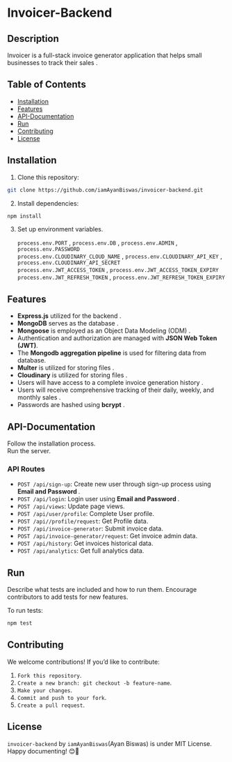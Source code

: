#  Invoicer-Backend


## Description
Invoicer is a full-stack invoice generator application that helps small businesses to track their sales .

## Table of Contents
- <a href="#Installation">Installation<a/>
- <a href="#Features">Features<a/>
- <a href="#API-Documentation">API-Documentation<a/>
- <a href="#Run">Run<a/>
- <a href="#Contributing">Contributing<a/>
- <a href="#License">License<a/>

## Installation
1. Clone this repository:
```bash
git clone https://github.com/iamAyanBiswas/invoicer-backend.git
```
2. Install dependencies:
```bash
npm install
```
3. Set up environment variables.

   `process.env.PORT` ,  `process.env.DB` , `process.env.ADMIN` , `process.env.PASSWORD` <br>
   `process.env.CLOUDINARY_CLOUD_NAME` , `process.env.CLOUDINARY_API_KEY` , `process.env.CLOUDINARY_API_SECRET` <br>
   `process.env.JWT_ACCESS_TOKEN` , `process.env.JWT_ACCESS_TOKEN_EXPIRY` <br>
   `process.env.JWT_REFRESH_TOKEN` , `process.env.JWT_REFRESH_TOKEN_EXPIRY`


## Features
-  <b>Express.js</b> utilized for the backend .
-  <b>MongoDB</b> serves as the database .
-  <b>Mongoose</b> is employed as an Object Data Modeling (ODM) .
-  Authentication and authorization are managed with <b>JSON Web Token (JWT)</b>.
-  The <b>Mongodb aggregation pipeline</b> is used for filtering data from database.
-  <b>Multer</b> is utilized for storing files .
-  <b>Cloudinary</b> is utilized for storing files .
-  Users will have access to a complete invoice generation history .
-  Users will receive comprehensive tracking of their daily, weekly, and monthly sales .
-  Passwords are hashed using <b>bcrypt</b> .


## API-Documentation
Follow the installation process. <br>
Run the server. 
### API Routes
- `POST /api/sign-up`: Create new user through sign-up process using <b>Email and Password </b>.
- `POST /api/login`: Login user using <b>Email and Password </b>.
- `POST /api/views`: Update page views.
- `POST /api/user/profile`: Complete User profile.
- `POST /api//profile/request`: Get Profile data.
- `POST /api/invoice-generator`: Submit invoice data.
- `POST /api/invoice-generator/request`: Get invoice admin data.
- `POST /api/history`: Get invoices historical data.
- `POST /api/analytics`: Get full analytics data.


## Run
Describe what tests are included and how to run them. Encourage contributors to add tests for new features.

To run tests:
```bash
npm test
```


## Contributing

We welcome contributions! If you’d like to contribute:

1. `Fork this repository`.
2. `Create a new branch: git checkout -b feature-name`.
3. `Make your changes`.
4. `Commit and push to your fork`.
5. `Create a pull request`.


## License
`invoicer-backend` by `iamAyanBiswas`(Ayan Biswas) is under MIT License. <br>
Happy documenting! 😊🚀
